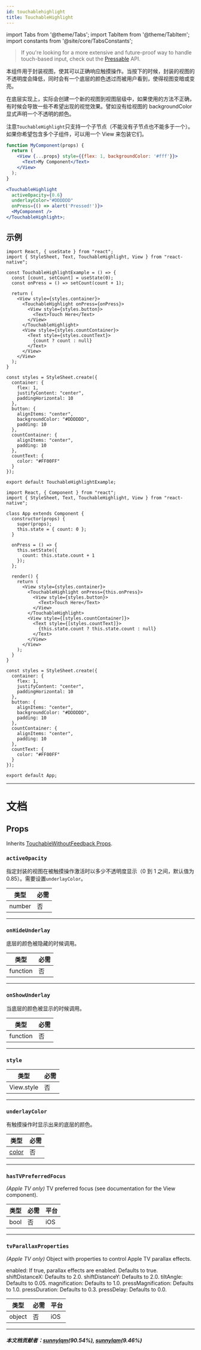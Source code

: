 ```yaml
---
id: touchablehighlight
title: TouchableHighlight
---
```


import Tabs from '@theme/Tabs'; import TabItem from '@theme/TabItem'; import constants from '@site/core/TabsConstants';

> If you're looking for a more extensive and future-proof way to handle touch-based input, check out the [Pressable](pressable.md) API.

本组件用于封装视图，使其可以正确响应触摸操作。当按下的时候，封装的视图的不透明度会降低，同时会有一个底层的颜色透过而被用户看到，使得视图变暗或变亮。

在底层实现上，实际会创建一个新的视图到视图层级中，如果使用的方法不正确，有时候会导致一些不希望出现的视觉效果。譬如没有给视图的 backgroundColor 显式声明一个不透明的颜色。

注意`TouchableHighlight`只支持一个子节点（不能没有子节点也不能多于一个）。如果你希望包含多个子组件，可以用一个 View 来包装它们。

```jsx
function MyComponent(props) {
  return (
    <View {...props} style={{flex: 1, backgroundColor: '#fff'}}>
      <Text>My Component</Text>
    </View>
  );
}

<TouchableHighlight
  activeOpacity={0.6}
  underlayColor="#DDDDDD"
  onPress={() => alert('Pressed!')}>
  <MyComponent />
</TouchableHighlight>;
```

## 示例

<Tabs groupId="syntax" defaultValue={constants.defaultSyntax} values={constants.syntax}>
<TabItem value="functional">

```SnackPlayer name=TouchableHighlight%20Function%20Component%20Example
import React, { useState } from "react";
import { StyleSheet, Text, TouchableHighlight, View } from "react-native";

const TouchableHighlightExample = () => {
  const [count, setCount] = useState(0);
  const onPress = () => setCount(count + 1);

  return (
    <View style={styles.container}>
      <TouchableHighlight onPress={onPress}>
        <View style={styles.button}>
          <Text>Touch Here</Text>
        </View>
      </TouchableHighlight>
      <View style={styles.countContainer}>
        <Text style={styles.countText}>
          {count ? count : null}
        </Text>
      </View>
    </View>
  );
}

const styles = StyleSheet.create({
  container: {
    flex: 1,
    justifyContent: "center",
    paddingHorizontal: 10
  },
  button: {
    alignItems: "center",
    backgroundColor: "#DDDDDD",
    padding: 10
  },
  countContainer: {
    alignItems: "center",
    padding: 10
  },
  countText: {
    color: "#FF00FF"
  }
});

export default TouchableHighlightExample;
```

</TabItem>
<TabItem value="classical">

```SnackPlayer name=TouchableHighlight%20Class%20Component%20Example
import React, { Component } from "react";
import { StyleSheet, Text, TouchableHighlight, View } from "react-native";

class App extends Component {
  constructor(props) {
    super(props);
    this.state = { count: 0 };
  }

  onPress = () => {
    this.setState({
      count: this.state.count + 1
    });
  };

  render() {
    return (
      <View style={styles.container}>
        <TouchableHighlight onPress={this.onPress}>
          <View style={styles.button}>
            <Text>Touch Here</Text>
          </View>
        </TouchableHighlight>
        <View style={[styles.countContainer]}>
          <Text style={[styles.countText]}>
            {this.state.count ? this.state.count : null}
          </Text>
        </View>
      </View>
    );
  }
}

const styles = StyleSheet.create({
  container: {
    flex: 1,
    justifyContent: "center",
    paddingHorizontal: 10
  },
  button: {
    alignItems: "center",
    backgroundColor: "#DDDDDD",
    padding: 10
  },
  countContainer: {
    alignItems: "center",
    padding: 10
  },
  countText: {
    color: "#FF00FF"
  }
});

export default App;
```

</TabItem>
</Tabs>

---

# 文档

## Props

Inherits [TouchableWithoutFeedback Props](touchablewithoutfeedback.md#props).

### `activeOpacity`

指定封装的视图在被触摸操作激活时以多少不透明度显示（0 到 1 之间，默认值为 0.85）。需要设置`underlayColor`。

| 类型   | 必需 |
| ------ | ---- |
| number | 否   |

---

### `onHideUnderlay`

底层的颜色被隐藏的时候调用。

| 类型     | 必需 |
| -------- | ---- |
| function | 否   |

---

### `onShowUnderlay`

当底层的颜色被显示的时候调用。

| 类型     | 必需 |
| -------- | ---- |
| function | 否   |

---

### `style`

| 类型       | 必需 |
| ---------- | ---- |
| View.style | 否   |

---

### `underlayColor`

有触摸操作时显示出来的底层的颜色。

| 类型               | 必需 |
| ------------------ | ---- |
| [color](colors.md) | 否   |

---

### `hasTVPreferredFocus`

_(Apple TV only)_ TV preferred focus (see documentation for the View component).

| 类型 | 必需 | 平台 |
| ---- | ---- | ---- |
| bool | 否   | iOS  |

---

### `tvParallaxProperties`

_(Apple TV only)_ Object with properties to control Apple TV parallax effects.

enabled: If true, parallax effects are enabled. Defaults to true. shiftDistanceX: Defaults to 2.0. shiftDistanceY: Defaults to 2.0. tiltAngle: Defaults to 0.05. magnification: Defaults to 1.0. pressMagnification: Defaults to 1.0. pressDuration: Defaults to 0.3. pressDelay: Defaults to 0.0.

| 类型   | 必需 | 平台 |
| ------ | ---- | ---- |
| object | 否   | iOS  |

---

##### 本文档贡献者：[sunnylqm](https://github.com/search?q=sunnylqm&type=Users)(90.54%), [sunnylqm](https://github.com/search?q=sunnylqm&type=Users)(9.46%)
